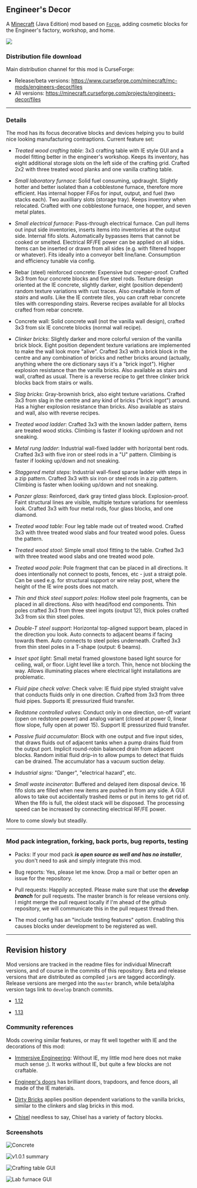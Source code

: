 
## Engineer's Decor

A [Minecraft](https://minecraft.net) (Java Edition) mod based on
[`Forge`](http://www.minecraftforge.net/), adding cosmetic blocks
for the Engineer's factory, workshop, and home.

![](documentation/engineers-decor-v103-summary.png)

### Distribution file download

Main distribution channel for this mod is CurseForge:

  - Release/beta versions: https://www.curseforge.com/minecraft/mc-mods/engineers-decor/files
  - All versions: https://minecraft.curseforge.com/projects/engineers-decor/files

----
### Details

The mod has its focus decorative blocks and devices helping you to build nice
looking manufacturing contraptions. Current feature set:

- *Treated wood crafting table*: 3x3 crafting table with IE style GUI and a model
  fitting better in the engineer's workshop. Keeps its inventory, has eight additional
  storage slots on the left side of the crafting grid. Crafted 2x2 with three
  treated wood planks and one vanilla crafting table.

- *Small laboratory furnace*: Solid fuel consuming, updraught. Slightly hotter and
  better isolated than a cobblestone furnace, therefore more efficient. Has internal
  hopper FiFos for input, output, and fuel (two stacks each). Two auxilliary slots
  (storage tray). Keeps inventory when relocated. Crafted with one cobblestone
  furnace, one hopper, and seven metal plates.

- *Small electrical furnace*: Pass-through electrical furnace. Can pull items out
  input side inventories, inserts items into inventories at the output side. Internal
  fifo slots. Automatically bypasses items that cannot be cooked or smelted. Electrical
  RF/FE power can be applied on all sides. Items can be inserted or drawn from all
  sides (e.g. with filtered hopper or whatever). Fits ideally into a conveyor belt
  line/lane. Consumption and efficiency tunable via config.

- Rebar (steel) reinforced concrete: Expensive but creeper-proof. Crafted 3x3 from
  four concrete blocks and five steel rods. Texture design oriented at the IE concrete,
  slightly darker, eight (position dependent) random texture variations with rust
  traces. Also creaftable in form of *stairs* and *walls*. Like the IE contrete *tiles*,
  you can craft rebar concrete tiles with corresponding stairs. Reverse recipes
  available for all blocks crafted from rebar concrete.

- Concrete wall: Solid concrete wall (not the vanilla wall design), crafted 3x3
  from six IE concrete blocks (normal wall recipe).

- *Clinker bricks*: Slightly darker and more colorful version of the vanilla brick
  block. Eight position dependent texture variations are implemented to make the
  wall look more "alive". Crafted 3x3 with a brick block in the centre and any
  combination of bricks and nether bricks around (actually, anything where the
  ore dictionary says it's a "brick ingot"). Higher explosion resistance than the
  vanilla bricks. Also available as stairs and wall, crafted as usual. There
  is a reverse recipe to get three clinker brick blocks back from stairs or walls.

- *Slag bricks*: Gray-brownish brick, also eight texture variations. Crafted 3x3
  from slag in the centre and any kind of bricks ("brick ingot") around. Has a higher
  explosion resistance than bricks. Also available as stairs and wall, also with
  reverse recipes.

- *Treated wood ladder*: Crafted 3x3 with the known ladder pattern, items are
  treated wood sticks. Climbing is faster if looking up/down and not sneaking.

- *Metal rung ladder*: Industrial wall-fixed ladder with horizontal bent rods.
  Crafted 3x3 with five iron or steel rods in a "U" pattern. Climbing is faster
  if looking up/down and not sneaking.

- *Staggered metal steps*: Industrial wall-fixed sparse ladder with steps in a
  zip pattern. Crafted 3x3 with six iron or steel rods in a zip pattern. Climbing
  is faster when looking up/down and not sneaking.

- *Panzer glass*: Reinforced, dark gray tinted glass block. Explosion-proof.
  Faint structural lines are visible, multiple texture variations for seemless
  look. Crafted 3x3 with four metal rods, four glass blocks, and one diamond.

- *Treated wood table*: Four leg table made out of treated wood. Crafted 3x3
  with three treated wood slabs and four treated wood poles. Guess the pattern.

- *Treated wood stool*: Simple small stool fitting to the table. Crafted 3x3
  with three treated wood slabs and one treated wood pole.

- *Treated wood pole*: Pole fragment that can be placed in all directions. It
  does intentionally not connect to posts, fences, etc - just a straigt pole.
  Can be used e.g. for structural support or wire relay post, where the height
  of the IE wire posts does not match.

- *Thin and thick steel support poles*: Hollow steel pole fragments, can be
  placed in all directions. Also with head/food end components. Thin poles crafted
  3x3 from three steel ingots (output 12), thick poles crafted 3x3 from six thin
  steel poles.

- *Double-T steel support*: Horizontal top-aligned support beam, placed in the
  direction you look. Auto connects to adjacent beams if facing towards them. Auto
  connects to steel poles underneath. Crafted 3x3 from thin steel poles in a T-shape
  (output: 6 beams).

- *Inset spot light*: Small metal framed glowstone based light source for ceiling,
  wall, or floor. Light level like a torch. Thin, hence not blocking the way.
  Allows illuminating places where electrical light installations are problematic.

- *Fluid pipe check valve*: Check valve: IE fluid pipe styled straight valve that
  conducts fluids only in one direction. Crafted from 3x3 from three fluid pipes.
  Supports IE pressurized fluid transfer.

- *Redstone controlled valves*: Conduct only in one direction, on-off
  variant (open on redstone power) and analog variant (closed at power 0, linear
  flow slope, fully open at power 15). Support IE pressurized fluid transfer.

- *Passive fluid accumulator*: Block with one output and five input sides, that
  draws fluids out of adjacent tanks when a pump drains fluid from the output port.
  Implicit round-robin balanced drain from adjacent blocks. Random initial fluid
  drip-in to allow pumps to detect that fluids can be drained. The accumulator
  has a vacuum suction delay.

- *Industrial signs*: "Danger", "electrical hazard", etc.

- *Small waste incinerator*: Buffered and delayed item disposal device. 16 fifo
  slots are filled when new items are pushed in from any side. A GUI allows to
  take out accidentally trashed items or put in items to get rid of. When the fifo
  is full, the oldest stack will be disposed. The processing speed can be increased
  by connecting electrical RF/FE power.

More to come slowly but steadily.

----
### Mod pack integration, forking, back ports, bug reports, testing

  - Packs: If your mod pack ***is open source as well and has no installer***,
    you don't need to ask and simply integrate this mod.

  - Bug reports: Yes, please let me know. Drop a mail or better open an issue
    for the repository.

  - Pull requests: Happily accepted. Please make sure that use the ***develop
    branch*** for pull requests. The master branch is for release versions only.
    I might merge the pull request locally if I'm ahead of the github repository,
    we will communicate this in the pull request thread then.

  - The mod config has an "include testing features" option. Enabling this causes
    blocks under development to be registered as well.

----
## Revision history

Mod versions are tracked in the readme files for individual Minecraft versions, and
of course in the commits of this repository. Beta and release versions that are
distributed as compiled `jar`s are tagged accordingly. Release versions are merged
into the `master` branch, while beta/alpha version tags link to `develop` branch
commits.

  - [1.12](1.12/readme.md)

  - [1.13](1.13/readme.md)

### Community references

Mods covering similar features, or may fit well together with IE and the decorations of this mod:

- [Immersive Engineering](https://github.com/BluSunrize/ImmersiveEngineering/): Without IE, my
  little mod here does not make much sense ;). It works without IE, but quite a few blocks are
  not craftable.

- [Engineer's doors](https://www.curseforge.com/minecraft/mc-mods/engineers-doors) has brilliant
  doors, trapdoors, and fence doors, all made of the IE materials.

- [Dirty Bricks](https://www.curseforge.com/minecraft/texture-packs/dirty-bricks-vanilla-add-on) applies
  position dependent variations to the vanilla bricks, similar to the clinkers and slag bricks in this
  mod.

- [Chisel](https://www.curseforge.com/minecraft/mc-mods/chisel) needless to say, Chisel has a variety
  of factory blocks.

### Screenshots

![Concrete](documentation/engineers-decor-v100a-concrete-stuff.png)

![v1.0.1 summary](documentation/engineers-decor-v101a-summary.png)

![Crafting table GUI](documentation/engineers-decor-v104a-craftinggui.png)

![Lab furnace GUI](documentation/engineers-decor-v103-labfurnacegui.png)
